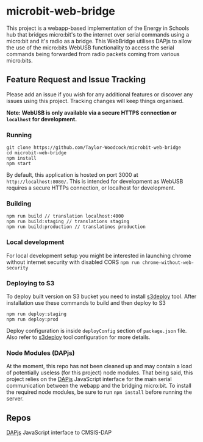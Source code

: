 # microbit-web-bridge
This project is a webapp-based implementation of the Energy in Schools hub that bridges micro:bit's to the internet over serial commands using a micro:bit and it's radio as a bridge. This WebBridge utilises DAPjs to allow the use of the micro:bits WebUSB functionality to access the serial commands being forwarded from radio packets coming from various micro:bits.

## Feature Request and Issue Tracking
Please add an issue if you wish for any additional features or discover any issues using this project. Tracking changes will keep things organised.

**Note: WebUSB is only available via a secure HTTPS connection or ``localhost`` for development.**

### Running

```
git clone https://github.com/Taylor-Woodcock/microbit-web-bridge
cd microbit-web-bridge
npm install
npm start
```

By default, this application is hosted on port 3000 at ``http://localhost:8080/``. This is intended for development as WebUSB requires a secure HTTPs connection, or localhost for development.

### Building
```
npm run build // translation localhost:4000
npm run build:staging // translations staging
npm run build:production // translatinos production
```

### Local development
For local development setup you might be interested in launching chrome without internet security with disabled CORS
`npm run chrome-without-web-security`

### Deploying to S3
To deploy built version on S3 bucket you need to install [s3deploy](https://github.com/bep/s3deploy) tool.
After installation use these commands to build and then deploy to S3
```npm
npm run deploy:staging
npm run deploy:prod
```

Deploy configuration is inside `deployConfig` section of `package.json` file. Also refer to [s3deploy](https://github.com/bep/s3deploy) 
tool configuration for more details.

### Node Modules (DAPjs)
At the moment, this repo has not been cleaned up and may contain a load of potentially useless (for this project) node modules.
That being said, this project relies on the [DAPjs](https://github.com/ARMmbed/dapjs) JavaScript interface for the main serial communication between the webapp and the bridging micro:bit.
To install the required node modules, be sure to run ``npm install`` before running the server.

## Repos
[DAPjs](https://github.com/ARMmbed/dapjs) JavaScript interface to CMSIS-DAP
